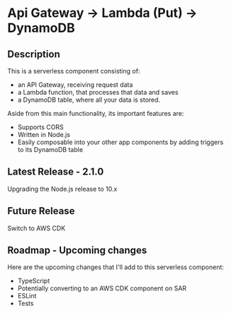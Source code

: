 
# Api Gateway -> Lambda (Put) -> DynamoDB

## Description

This is a serverless component consisting of:

- an API Gateway, receiving request data
- a Lambda function, that processes that data and saves
- a DynamoDB table, where all your data is stored.

Aside from this main functionality, its important features are:

- Supports CORS
- Written in Node.js
- Easily composable into your other app components by adding triggers to its DynamoDB table

## Latest Release - 2.1.0

Upgrading the Node.js release to 10.x

## Future Release

Switch to AWS CDK

## Roadmap - Upcoming changes

Here are the upcoming changes that I'll add to this serverless component:

- TypeScript
- Potentially converting to an AWS CDK component on SAR
- ESLint
- Tests
